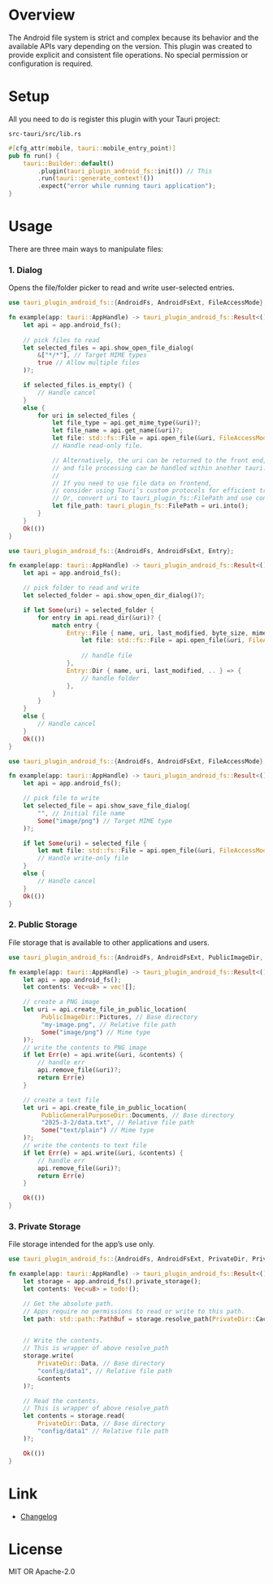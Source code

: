 # Overview

The Android file system is strict and complex because its behavior and the available APIs vary depending on the version.
This plugin was created to provide explicit and consistent file operations.
No special permission or configuration is required.  

# Setup
All you need to do is register this plugin with your Tauri project: 

`src-tauri/src/lib.rs`

```rust
#[cfg_attr(mobile, tauri::mobile_entry_point)]
pub fn run() {
    tauri::Builder::default()
        .plugin(tauri_plugin_android_fs::init()) // This
        .run(tauri::generate_context!())
        .expect("error while running tauri application");
}
```

# Usage
There are three main ways to manipulate files:

### 1. Dialog
Opens the file/folder picker to read and write user-selected entries.

```rust
use tauri_plugin_android_fs::{AndroidFs, AndroidFsExt, FileAccessMode};

fn example(app: tauri::AppHandle) -> tauri_plugin_android_fs::Result<()> {
    let api = app.android_fs();
    
    // pick files to read
    let selected_files = api.show_open_file_dialog(
        &["*/*"], // Target MIME types
        true // Allow multiple files
    )?;

    if selected_files.is_empty() {
        // Handle cancel
    }
    else {
        for uri in selected_files {
            let file_type = api.get_mime_type(&uri)?;
            let file_name = api.get_name(&uri)?;
            let file: std::fs::File = api.open_file(&uri, FileAccessMode::Read)?;
            // Handle read-only file.

            // Alternatively, the uri can be returned to the front end, 
            // and file processing can be handled within another tauri::command function that takes it as an argument.
            //
            // If you need to use file data on frontend, 
            // consider using Tauri’s custom protocols for efficient transmission.
            // Or, convert uri to tauri_plugin_fs::FilePath and use convertFileSrc on frontend.
            let file_path: tauri_plugin_fs::FilePath = uri.into();
        }
    }
    Ok(())
}
```
```rust
use tauri_plugin_android_fs::{AndroidFs, AndroidFsExt, Entry};

fn example(app: tauri::AppHandle) -> tauri_plugin_android_fs::Result<()> {
    let api = app.android_fs();

    // pick folder to read and write
    let selected_folder = api.show_open_dir_dialog()?;

    if let Some(uri) = selected_folder {
        for entry in api.read_dir(&uri)? {
            match entry {
                Entry::File { name, uri, last_modified, byte_size, mime_type, .. } => {
                    let file: std::fs::File = api.open_file(&uri, FileAccessMode::ReadWrite)?;
                    
                    // handle file
                },
                Entry::Dir { name, uri, last_modified, .. } => {
                    // handle folder
                },
            }
        }
    } 
    else {
        // Handle cancel
    }
    Ok(())
}
```
```rust
use tauri_plugin_android_fs::{AndroidFs, AndroidFsExt, FileAccessMode};

fn example(app: tauri::AppHandle) -> tauri_plugin_android_fs::Result<()> {
    let api = app.android_fs();

    // pick file to write
    let selected_file = api.show_save_file_dialog(
        "", // Initial file name
        Some("image/png") // Target MIME type
    )?;

    if let Some(uri) = selected_file {
        let mut file: std::fs::File = api.open_file(&uri, FileAccessMode::WriteTruncate)?;
        // Handle write-only file
    } 
    else {
        // Handle cancel
    }
    Ok(())
}
```

### 2. Public Storage
File storage that is available to other applications and users.

```rust
use tauri_plugin_android_fs::{AndroidFs, AndroidFsExt, PublicImageDir, PublicGeneralPurposeDir};

fn example(app: tauri::AppHandle) -> tauri_plugin_android_fs::Result<()> {
    let api = app.android_fs();
    let contents: Vec<u8> = vec![];

    // create a PNG image
    let uri = api.create_file_in_public_location(
         PublicImageDir::Pictures, // Base directory
         "my-image.png", // Relative file path
         Some("image/png") // Mime type
    )?;
    // write the contents to PNG image
    if let Err(e) = api.write(&uri, &contents) {
        // handle err
        api.remove_file(&uri)?;
        return Err(e)
    }

    // create a text file
    let uri = api.create_file_in_public_location(
         PublicGeneralPurposeDir::Documents, // Base directory
         "2025-3-2/data.txt", // Relative file path
         Some("text/plain") // Mime type
    )?;
    // write the contents to text file
    if let Err(e) = api.write(&uri, &contents) {
        // handle err
        api.remove_file(&uri)?;
        return Err(e)
    }

    Ok(())
}
```

### 3. Private Storage
File storage intended for the app’s use only.

```rust
use tauri_plugin_android_fs::{AndroidFs, AndroidFsExt, PrivateDir, PrivateStorage};

fn example(app: tauri::AppHandle) -> tauri_plugin_android_fs::Result<()> {
    let storage = app.android_fs().private_storage();
    let contents: Vec<u8> = todo!();

    // Get the absolute path.
    // Apps require no permissions to read or write to this path.
    let path: std::path::PathBuf = storage.resolve_path(PrivateDir::Cache)?;


    // Write the contents.
    // This is wrapper of above resolve_path
    storage.write(
        PrivateDir::Data, // Base directory
        "config/data1", // Relative file path
        &contents
    )?;

    // Read the contents.
    // This is wrapper of above resolve_path
    let contents = storage.read(
        PrivateDir::Data, // Base directory
        "config/data1" // Relative file path
    )?;

    Ok(())
}
```

# Link
- [Changelog](https://github.com/aiueo13/tauri-plugin-android-fs/blob/main/CHANGES.md)

# License
MIT OR Apache-2.0
